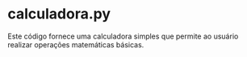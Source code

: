 # calculadora.py
Este código fornece uma calculadora simples que permite ao usuário realizar operações matemáticas básicas.
